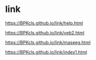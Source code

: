 # link
https://BPKcls.github.io/link/help.html

https://BPKcls.github.io/link/veb2.html

https://BPKcls.github.io/link/maseeg.html

https://BPKcls.github.io/link/index1.html
